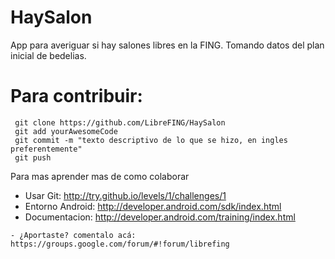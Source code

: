 HaySalon
=========

App para averiguar si hay salones libres en la FING. Tomando datos del plan inicial de bedelias.

Para contribuir:
=================

  ```
   git clone https://github.com/LibreFING/HaySalon
   git add yourAwesomeCode
   git commit -m "texto descriptivo de lo que se hizo, en ingles preferentemente"
   git push
 ```
 
Para mas aprender mas de como colaborar
- Usar Git:  http://try.github.io/levels/1/challenges/1
- Entorno Android: http://developer.android.com/sdk/index.html
- Documentacion:  http://developer.android.com/training/index.html
```
- ¿Aportaste? comentalo acá: 
https://groups.google.com/forum/#!forum/librefing
```
  
